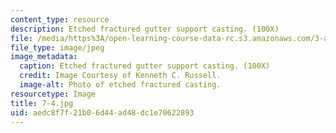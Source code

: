 ```yaml
---
content_type: resource
description: Etched fractured gutter support casting. (100X)
file: /media/https%3A/open-learning-course-data-rc.s3.amazonaws.com/3-a27-case-studies-in-forensic-metallurgy-fall-2007/aedc8f7f21b06d44ad48dc1e70622893_7-4.jpg
file_type: image/jpeg
image_metadata:
  caption: Etched fractured gutter support casting. (100X)
  credit: Image Courtesy of Kenneth C. Russell.
  image-alt: Photo of etched fractured casting.
resourcetype: Image
title: 7-4.jpg
uid: aedc8f7f-21b0-6d44-ad48-dc1e70622893
---
```

